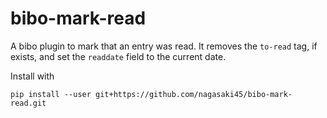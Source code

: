# bibo-mark-read

A bibo plugin to mark that an entry was read.
It removes the `to-read` tag, if exists, and set the `readdate` field to the current date.

Install with

    pip install --user git+https://github.com/nagasaki45/bibo-mark-read.git
